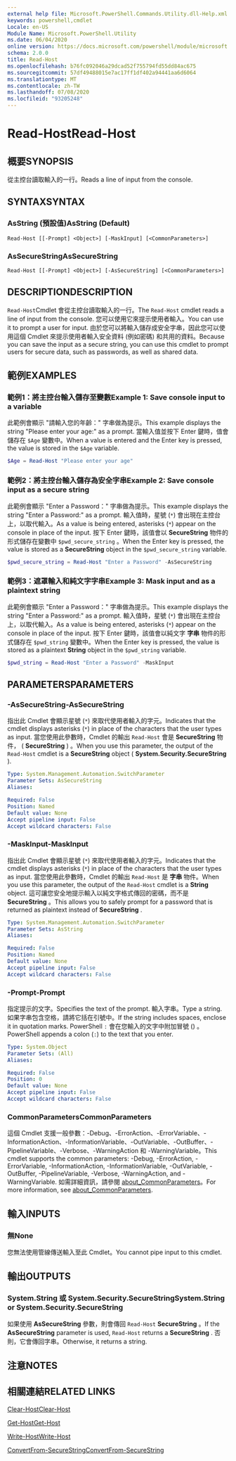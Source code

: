 ```yaml
---
external help file: Microsoft.PowerShell.Commands.Utility.dll-Help.xml
keywords: powershell,cmdlet
Locale: en-US
Module Name: Microsoft.PowerShell.Utility
ms.date: 06/04/2020
online version: https://docs.microsoft.com/powershell/module/microsoft.powershell.utility/read-host?view=powershell-7.1&WT.mc_id=ps-gethelp
schema: 2.0.0
title: Read-Host
ms.openlocfilehash: b76fc092046a29dcad52f755794fd55dd84ac675
ms.sourcegitcommit: 57df49488015e7ac17ff1df402a94441aa6d6064
ms.translationtype: MT
ms.contentlocale: zh-TW
ms.lasthandoff: 07/08/2020
ms.locfileid: "93205248"
---
```

# <span data-ttu-id="a04d4-103">Read-Host</span><span class="sxs-lookup"><span data-stu-id="a04d4-103">Read-Host</span></span>

## <span data-ttu-id="a04d4-104">概要</span><span class="sxs-lookup"><span data-stu-id="a04d4-104">SYNOPSIS</span></span>
<span data-ttu-id="a04d4-105">從主控台讀取輸入的一行。</span><span class="sxs-lookup"><span data-stu-id="a04d4-105">Reads a line of input from the console.</span></span>

## <span data-ttu-id="a04d4-106">SYNTAX</span><span class="sxs-lookup"><span data-stu-id="a04d4-106">SYNTAX</span></span>

### <span data-ttu-id="a04d4-107">AsString (預設值)</span><span class="sxs-lookup"><span data-stu-id="a04d4-107">AsString (Default)</span></span>

```
Read-Host [[-Prompt] <Object>] [-MaskInput] [<CommonParameters>]
```

### <span data-ttu-id="a04d4-108">AsSecureString</span><span class="sxs-lookup"><span data-stu-id="a04d4-108">AsSecureString</span></span>

```
Read-Host [[-Prompt] <Object>] [-AsSecureString] [<CommonParameters>]
```

## <span data-ttu-id="a04d4-109">DESCRIPTION</span><span class="sxs-lookup"><span data-stu-id="a04d4-109">DESCRIPTION</span></span>

<span data-ttu-id="a04d4-110">`Read-Host`Cmdlet 會從主控台讀取輸入的一行。</span><span class="sxs-lookup"><span data-stu-id="a04d4-110">The `Read-Host` cmdlet reads a line of input from the console.</span></span> <span data-ttu-id="a04d4-111">您可以使用它來提示使用者輸入。</span><span class="sxs-lookup"><span data-stu-id="a04d4-111">You can use it to prompt a user for input.</span></span> <span data-ttu-id="a04d4-112">由於您可以將輸入儲存成安全字串，因此您可以使用這個 Cmdlet 來提示使用者輸入安全資料 (例如密碼) 和共用的資料。</span><span class="sxs-lookup"><span data-stu-id="a04d4-112">Because you can save the input as a secure string, you can use this cmdlet to prompt users for secure data, such as passwords, as well as shared data.</span></span>

## <span data-ttu-id="a04d4-113">範例</span><span class="sxs-lookup"><span data-stu-id="a04d4-113">EXAMPLES</span></span>

### <span data-ttu-id="a04d4-114">範例1：將主控台輸入儲存至變數</span><span class="sxs-lookup"><span data-stu-id="a04d4-114">Example 1: Save console input to a variable</span></span>

<span data-ttu-id="a04d4-115">此範例會顯示 "請輸入您的年齡：" 字串做為提示。</span><span class="sxs-lookup"><span data-stu-id="a04d4-115">This example displays the string "Please enter your age:" as a prompt.</span></span> <span data-ttu-id="a04d4-116">當輸入值並按下 Enter 鍵時，值會儲存在 `$Age` 變數中。</span><span class="sxs-lookup"><span data-stu-id="a04d4-116">When a value is entered and the Enter key is pressed, the value is stored in the `$Age` variable.</span></span>

```powershell
$Age = Read-Host "Please enter your age"
```

### <span data-ttu-id="a04d4-117">範例2：將主控台輸入儲存為安全字串</span><span class="sxs-lookup"><span data-stu-id="a04d4-117">Example 2: Save console input as a secure string</span></span>

<span data-ttu-id="a04d4-118">此範例會顯示 "Enter a Password：" 字串做為提示。</span><span class="sxs-lookup"><span data-stu-id="a04d4-118">This example displays the string "Enter a Password:" as a prompt.</span></span> <span data-ttu-id="a04d4-119">輸入值時，星號 (`*`) 會出現在主控台上，以取代輸入。</span><span class="sxs-lookup"><span data-stu-id="a04d4-119">As a value is being entered, asterisks (`*`) appear on the console in place of the input.</span></span> <span data-ttu-id="a04d4-120">按下 Enter 鍵時，該值會以 **SecureString** 物件的形式儲存在變數中 `$pwd_secure_string` 。</span><span class="sxs-lookup"><span data-stu-id="a04d4-120">When the Enter key is pressed, the value is stored as a **SecureString** object in the `$pwd_secure_string` variable.</span></span>

```powershell
$pwd_secure_string = Read-Host "Enter a Password" -AsSecureString
```

### <span data-ttu-id="a04d4-121">範例3：遮罩輸入和純文字字串</span><span class="sxs-lookup"><span data-stu-id="a04d4-121">Example 3: Mask input and as a plaintext string</span></span>

<span data-ttu-id="a04d4-122">此範例會顯示 "Enter a Password：" 字串做為提示。</span><span class="sxs-lookup"><span data-stu-id="a04d4-122">This example displays the string "Enter a Password:" as a prompt.</span></span> <span data-ttu-id="a04d4-123">輸入值時，星號 (`*`) 會出現在主控台上，以取代輸入。</span><span class="sxs-lookup"><span data-stu-id="a04d4-123">As a value is being entered, asterisks (`*`) appear on the console in place of the input.</span></span> <span data-ttu-id="a04d4-124">按下 Enter 鍵時，該值會以純文字 **字串** 物件的形式儲存在 `$pwd_string` 變數中。</span><span class="sxs-lookup"><span data-stu-id="a04d4-124">When the Enter key is pressed, the value is stored as a plaintext **String** object in the `$pwd_string` variable.</span></span>

```powershell
$pwd_string = Read-Host "Enter a Password" -MaskInput
```

## <span data-ttu-id="a04d4-125">PARAMETERS</span><span class="sxs-lookup"><span data-stu-id="a04d4-125">PARAMETERS</span></span>

### <span data-ttu-id="a04d4-126">-AsSecureString</span><span class="sxs-lookup"><span data-stu-id="a04d4-126">-AsSecureString</span></span>

<span data-ttu-id="a04d4-127">指出此 Cmdlet 會顯示星號 (`*`) 來取代使用者輸入的字元。</span><span class="sxs-lookup"><span data-stu-id="a04d4-127">Indicates that the cmdlet displays asterisks (`*`) in place of the characters that the user types as input.</span></span> <span data-ttu-id="a04d4-128">當您使用此參數時，Cmdlet 的輸出 `Read-Host` 會是 **SecureString** 物件， ( **SecureString** ) 。</span><span class="sxs-lookup"><span data-stu-id="a04d4-128">When you use this parameter, the output of the `Read-Host` cmdlet is a **SecureString** object ( **System.Security.SecureString** ).</span></span>

```yaml
Type: System.Management.Automation.SwitchParameter
Parameter Sets: AsSecureString
Aliases:

Required: False
Position: Named
Default value: None
Accept pipeline input: False
Accept wildcard characters: False
```

### <span data-ttu-id="a04d4-129">-MaskInput</span><span class="sxs-lookup"><span data-stu-id="a04d4-129">-MaskInput</span></span>

<span data-ttu-id="a04d4-130">指出此 Cmdlet 會顯示星號 (`*`) 來取代使用者輸入的字元。</span><span class="sxs-lookup"><span data-stu-id="a04d4-130">Indicates that the cmdlet displays asterisks (`*`) in place of the characters that the user types as input.</span></span> <span data-ttu-id="a04d4-131">當您使用此參數時，Cmdlet 的輸出 `Read-Host` 是 **字串** 物件。</span><span class="sxs-lookup"><span data-stu-id="a04d4-131">When you use this parameter, the output of the `Read-Host` cmdlet is a **String** object.</span></span>
<span data-ttu-id="a04d4-132">這可讓您安全地提示輸入以純文字格式傳回的密碼，而不是 **SecureString** 。</span><span class="sxs-lookup"><span data-stu-id="a04d4-132">This allows you to safely prompt for a password that is returned as plaintext instead of **SecureString** .</span></span>

```yaml
Type: System.Management.Automation.SwitchParameter
Parameter Sets: AsString
Aliases:

Required: False
Position: Named
Default value: None
Accept pipeline input: False
Accept wildcard characters: False
```

### <span data-ttu-id="a04d4-133">-Prompt</span><span class="sxs-lookup"><span data-stu-id="a04d4-133">-Prompt</span></span>

<span data-ttu-id="a04d4-134">指定提示的文字。</span><span class="sxs-lookup"><span data-stu-id="a04d4-134">Specifies the text of the prompt.</span></span>
<span data-ttu-id="a04d4-135">輸入字串。</span><span class="sxs-lookup"><span data-stu-id="a04d4-135">Type a string.</span></span>
<span data-ttu-id="a04d4-136">如果字串包含空格，請將它括在引號中。</span><span class="sxs-lookup"><span data-stu-id="a04d4-136">If the string includes spaces, enclose it in quotation marks.</span></span>
<span data-ttu-id="a04d4-137">PowerShell `:` 會在您輸入的文字中附加冒號 () 。</span><span class="sxs-lookup"><span data-stu-id="a04d4-137">PowerShell appends a colon (`:`) to the text that you enter.</span></span>

```yaml
Type: System.Object
Parameter Sets: (All)
Aliases:

Required: False
Position: 0
Default value: None
Accept pipeline input: False
Accept wildcard characters: False
```

### <span data-ttu-id="a04d4-138">CommonParameters</span><span class="sxs-lookup"><span data-stu-id="a04d4-138">CommonParameters</span></span>

<span data-ttu-id="a04d4-139">這個 Cmdlet 支援一般參數：-Debug、-ErrorAction、-ErrorVariable、-InformationAction、-InformationVariable、-OutVariable、-OutBuffer、-PipelineVariable、-Verbose、-WarningAction 和 -WarningVariable。</span><span class="sxs-lookup"><span data-stu-id="a04d4-139">This cmdlet supports the common parameters: -Debug, -ErrorAction, -ErrorVariable, -InformationAction, -InformationVariable, -OutVariable, -OutBuffer, -PipelineVariable, -Verbose, -WarningAction, and -WarningVariable.</span></span> <span data-ttu-id="a04d4-140">如需詳細資訊，請參閱 [about_CommonParameters](https://go.microsoft.com/fwlink/?LinkID=113216)。</span><span class="sxs-lookup"><span data-stu-id="a04d4-140">For more information, see [about_CommonParameters](https://go.microsoft.com/fwlink/?LinkID=113216).</span></span>

## <span data-ttu-id="a04d4-141">輸入</span><span class="sxs-lookup"><span data-stu-id="a04d4-141">INPUTS</span></span>

### <span data-ttu-id="a04d4-142">無</span><span class="sxs-lookup"><span data-stu-id="a04d4-142">None</span></span>

<span data-ttu-id="a04d4-143">您無法使用管線傳送輸入至此 Cmdlet。</span><span class="sxs-lookup"><span data-stu-id="a04d4-143">You cannot pipe input to this cmdlet.</span></span>

## <span data-ttu-id="a04d4-144">輸出</span><span class="sxs-lookup"><span data-stu-id="a04d4-144">OUTPUTS</span></span>

### <span data-ttu-id="a04d4-145">System.String 或 System.Security.SecureString</span><span class="sxs-lookup"><span data-stu-id="a04d4-145">System.String or System.Security.SecureString</span></span>

<span data-ttu-id="a04d4-146">如果使用 **AsSecureString** 參數，則會傳回 `Read-Host` **SecureString** 。</span><span class="sxs-lookup"><span data-stu-id="a04d4-146">If the **AsSecureString** parameter is used, `Read-Host` returns a **SecureString** .</span></span> <span data-ttu-id="a04d4-147">否則，它會傳回字串。</span><span class="sxs-lookup"><span data-stu-id="a04d4-147">Otherwise, it returns a string.</span></span>

## <span data-ttu-id="a04d4-148">注意</span><span class="sxs-lookup"><span data-stu-id="a04d4-148">NOTES</span></span>

## <span data-ttu-id="a04d4-149">相關連結</span><span class="sxs-lookup"><span data-stu-id="a04d4-149">RELATED LINKS</span></span>

[<span data-ttu-id="a04d4-150">Clear-Host</span><span class="sxs-lookup"><span data-stu-id="a04d4-150">Clear-Host</span></span>](../microsoft.powershell.core/clear-host.md)

[<span data-ttu-id="a04d4-151">Get-Host</span><span class="sxs-lookup"><span data-stu-id="a04d4-151">Get-Host</span></span>](Get-Host.md)

[<span data-ttu-id="a04d4-152">Write-Host</span><span class="sxs-lookup"><span data-stu-id="a04d4-152">Write-Host</span></span>](Write-Host.md)

[<span data-ttu-id="a04d4-153">ConvertFrom-SecureString</span><span class="sxs-lookup"><span data-stu-id="a04d4-153">ConvertFrom-SecureString</span></span>](../Microsoft.PowerShell.Security/ConvertFrom-SecureString.md)
